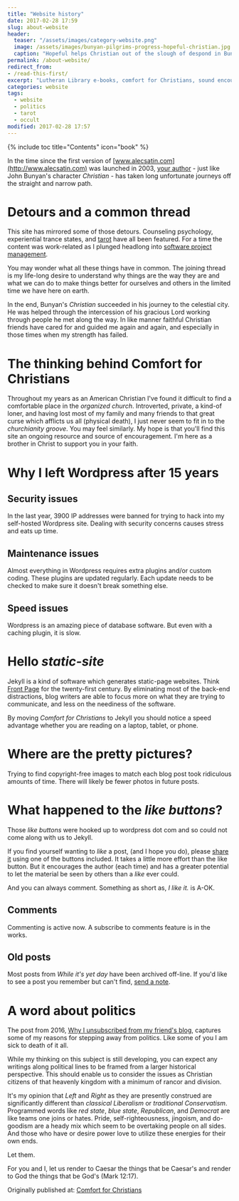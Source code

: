 ```yaml
---
title: "Website history"
date: 2017-02-28 17:59
slug: about-website
header:
  teaser: "/assets/images/category-website.png"
  image: /assets/images/bunyan-pilgrims-progress-hopeful-christian.jpg
  caption: "Hopeful helps Christian out of the slough of despond in Bunyan's *Pilgrim's Progress*."
permalink: /about-website/
redirect_from:
- /read-this-first/
excerpt: "Lutheran Library e-books, comfort for Christians, sound encouraging biblical orthodoxy"
categories: website
tags:
  - website
  - politics
  - tarot
  - occult
modified: 2017-02-28 17:57
---
```

{% include toc title="Contents" icon="book" %}

In the time since the first version of [www.alecsatin.com](http://www.alecsatin.com) was launched in 2003, [your author](/about/) - just like John Bunyan's character *Christian* - has taken long unfortunate journeys off the straight and narrow path.

# Detours and a common thread

This site has mirrored some of those detours.  Counseling psychology, experiential trance states, and [tarot](/memoirs/tarot-cards/) have all been featured.  For a time the content was work-related as I plunged headlong into [software project management](/old-stuff/how-to-say-goodbye-when-a-workmate-leaves/).  

You may wonder what all these things have in common.  The joining thread is my life-long desire to understand why things are the way they are and what we can do to make things better for ourselves and others in the limited time we have here on earth.

In the end, Bunyan's *Christian* succeeded in his journey to the celestial city.  He was helped through the intercession of his gracious Lord working through people he met along the way.  In like manner faithful Christian friends have cared for and guided me again and again, and especially in those times when my strength has failed.

# The thinking behind Comfort for Christians

Throughout my years as an American Christian I've found it difficult to find a comfortable place in the *organized church*.  Introverted, private, a kind-of loner, and having lost most of my family and many friends to that great curse which afflicts us all (physical death), I just never seem to fit in to the *churchianity groove*.  You may feel similarly.  My hope is that you'll find this site an ongoing resource and source of encouragement. I'm here as a brother in Christ to support you in your faith.

# Why I left Wordpress after 15 years

## Security issues
In the last year, 3900 IP addresses were banned for trying to hack into my self-hosted Wordpress site.  Dealing with security concerns causes stress and eats up time.  

## Maintenance issues
Almost everything in Wordpress requires extra plugins and/or custom coding.  These plugins are updated regularly.  Each update needs to be checked to make sure it doesn't break something else.  

## Speed issues
Wordpress is an amazing piece of database software.  But even with a caching plugin, it is slow.  

# Hello *static-site*

Jekyll is a kind of software which generates static-page websites.  Think [Front Page](https://en.wikipedia.org/wiki/Microsoft_FrontPage) for the twenty-first century.  By eliminating most of the back-end distractions, blog writers are able to focus more on what they are trying to communicate, and less on the neediness of the software.

By moving *Comfort for Christians* to Jekyll you should notice a speed advantage whether you are reading on a laptop, tablet, or phone.

# Where are the pretty pictures?
Trying to find copyright-free images to match each blog post took ridiculous amounts of time.  There will likely be fewer photos in future posts.

# What happened to the *like buttons*?

Those *like buttons* were hooked up to wordpress dot com and so could not come along with us to Jekyll.

If you find yourself wanting to *like* a post, (and I hope you do), please [share it](#share) using one of the buttons included.  It takes a little more effort than the like button.  But it encourages the author (each time) and has a greater potential to let the material be seen by others than a *like* ever could.

And you can always comment.  Something as short as, *I like it.* is A-OK.

## Comments

Commenting is active now.  A subscribe to comments feature is in the works.

## Old posts
Most posts from *While it's yet day* have been archived off-line.  If you'd like to see a post you remember but can't find, [send a note](/contact/).  

# A word about politics

The post from 2016, [Why I unsubscribed from my friend's blog](/memoirs/why-i-unsubscribed-from-my-friends-blog/), captures some of my reasons for stepping away from politics.  Like some of you I am sick to death of it all.

While my thinking on this subject is still developing, you can expect any writings along political lines to be framed from a larger historical perspective.  This should enable us to consider the issues as Christian citizens of that heavenly kingdom with a minimum of rancor and division.

It's my opinion that *Left* and *Right* as they are presently construed are significantly different than *classical Liberalism* or *traditional Conservatism*.  Programmed words like *red state*, *blue state*, *Republican*, and *Democrat* are like teams one joins or hates.  Pride, self-righteousness, jingoism, and do-goodism are a heady mix which seem to be overtaking people on all sides.  And those who have or desire power love to utilize these energies for their own ends.  

Let them.  

For you and I, let us render to Caesar the things that be Caesar's and render to God the things that be God's (Mark 12:17).

<div>Originally published at: <a href='http://www.alecsatin.com/'>Comfort for Christians</a></div>
